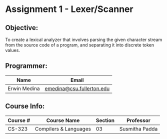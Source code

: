 # Assignment 1 - Lexer/Scanner

## Objective:
To create a lexical analyzer that involves parsing the given character stream from the source code of a program, and separating it into discrete token values.

## Programmer:
Name | Email
---- | -----
Erwin Medina | emedina@csu.fullerton.edu

## Course Info:
Course # | Course Name | Section | Professor
-------- | ----------- | ------- | ----------
CS-323 | Compilers & Languages | 03 | Susmitha Padda